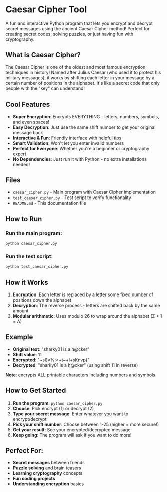 #  Caesar Cipher Tool

A fun and interactive Python program that lets you encrypt and decrypt secret messages using the ancient Caesar Cipher method! Perfect for creating secret codes, solving puzzles, or just having fun with cryptography.

##  What is Caesar Cipher?

The Caesar Cipher is one of the oldest and most famous encryption techniques in history! Named after Julius Caesar (who used it to protect his military messages), it works by shifting each letter in your message by a certain number of positions in the alphabet. It's like a secret code that only people with the "key" can understand!

##  Cool Features

-  **Super Encryption**: Encrypts EVERYTHING - letters, numbers, symbols, and even spaces!
-  **Easy Decryption**: Just use the same shift number to get your original message back
-  **Interactive & Fun**: Friendly interface with helpful tips
-  **Smart Validation**: Won't let you enter invalid numbers
-  **Perfect for Everyone**: Whether you're a beginner or cryptography expert
-  **No Dependencies**: Just run it with Python - no extra installations needed!

## Files

- `caesar_cipher.py` - Main program with Caesar Cipher implementation
- `test_caesar_cipher.py` - Test script to verify functionality
- `README.md` - This documentation file

## How to Run

### Run the main program:
```bash
python caesar_cipher.py
```

### Run the test script:
```bash
python test_caesar_cipher.py
```

## How it Works

1. **Encryption**: Each letter is replaced by a letter some fixed number of positions down the alphabet
2. **Decryption**: The reverse process - letters are shifted back by the same amount
3. **Modular arithmetic**: Uses modulo 26 to wrap around the alphabet (Z + 1 = A)

## Example

- **Original text**: "sharky01 is a h@cker"
- **Shift value**: 11
- **Encrypted**: "~sl}v%;<+t~+l+sKnvp}"
- **Decrypted**: "sharky01 is a h@cker" (using shift 11 in reverse)

**Note**: encrypts ALL printable characters including numbers and symbols


##  How to Get Started

1. **Run the program**: `python caesar_cipher.py`
2. **Choose**: Pick encrypt (1) or decrypt (2)
3. **Type your secret message**: Enter whatever you want to encrypt/decrypt
4. **Pick your shift number**: Choose between 1-25 (higher = more secure!)
5. **Get your result**: See your encrypted/decrypted message
6. **Keep going**: The program will ask if you want to do more!

##  Perfect For:

-  **Secret messages** between friends
-  **Puzzle solving** and brain teasers  
-  **Learning cryptography** concepts
-  **Fun coding projects**
-  **Understanding encryption** basics
